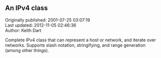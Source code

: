 ## An IPv4 class  
Originally published: 2001-07-25 03:07:19  
Last updated: 2012-11-05 02:46:36  
Author: Keith Dart  
  
Complete IPv4 class that can represent a host or network, and iterate over networks. Supports slash notation, stringifying, and range generation (among other things).